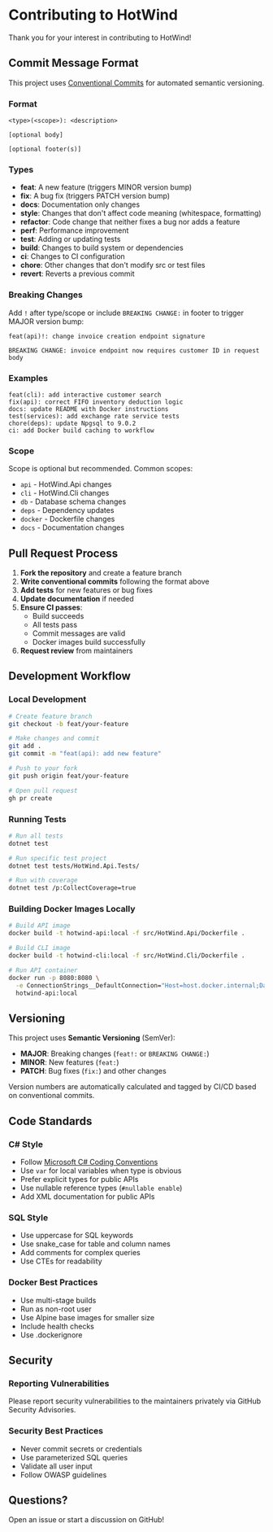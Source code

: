 # Contributing to HotWind

Thank you for your interest in contributing to HotWind!

## Commit Message Format

This project uses [Conventional Commits](https://www.conventionalcommits.org/) for automated semantic versioning.

### Format

```
<type>(<scope>): <description>

[optional body]

[optional footer(s)]
```

### Types

- **feat**: A new feature (triggers MINOR version bump)
- **fix**: A bug fix (triggers PATCH version bump)
- **docs**: Documentation only changes
- **style**: Changes that don't affect code meaning (whitespace, formatting)
- **refactor**: Code change that neither fixes a bug nor adds a feature
- **perf**: Performance improvement
- **test**: Adding or updating tests
- **build**: Changes to build system or dependencies
- **ci**: Changes to CI configuration
- **chore**: Other changes that don't modify src or test files
- **revert**: Reverts a previous commit

### Breaking Changes

Add `!` after type/scope or include `BREAKING CHANGE:` in footer to trigger MAJOR version bump:

```
feat(api)!: change invoice creation endpoint signature

BREAKING CHANGE: invoice endpoint now requires customer ID in request body
```

### Examples

```
feat(cli): add interactive customer search
fix(api): correct FIFO inventory deduction logic
docs: update README with Docker instructions
test(services): add exchange rate service tests
chore(deps): update Npgsql to 9.0.2
ci: add Docker build caching to workflow
```

### Scope

Scope is optional but recommended. Common scopes:
- `api` - HotWind.Api changes
- `cli` - HotWind.Cli changes
- `db` - Database schema changes
- `deps` - Dependency updates
- `docker` - Dockerfile changes
- `docs` - Documentation changes

## Pull Request Process

1. **Fork the repository** and create a feature branch
2. **Write conventional commits** following the format above
3. **Add tests** for new features or bug fixes
4. **Update documentation** if needed
5. **Ensure CI passes**:
   - Build succeeds
   - All tests pass
   - Commit messages are valid
   - Docker images build successfully
6. **Request review** from maintainers

## Development Workflow

### Local Development

```bash
# Create feature branch
git checkout -b feat/your-feature

# Make changes and commit
git add .
git commit -m "feat(api): add new feature"

# Push to your fork
git push origin feat/your-feature

# Open pull request
gh pr create
```

### Running Tests

```bash
# Run all tests
dotnet test

# Run specific test project
dotnet test tests/HotWind.Api.Tests/

# Run with coverage
dotnet test /p:CollectCoverage=true
```

### Building Docker Images Locally

```bash
# Build API image
docker build -t hotwind-api:local -f src/HotWind.Api/Dockerfile .

# Build CLI image
docker build -t hotwind-cli:local -f src/HotWind.Cli/Dockerfile .

# Run API container
docker run -p 8080:8080 \
  -e ConnectionStrings__DefaultConnection="Host=host.docker.internal;Database=hotwind;..." \
  hotwind-api:local
```

## Versioning

This project uses **Semantic Versioning** (SemVer):

- **MAJOR**: Breaking changes (`feat!:` or `BREAKING CHANGE:`)
- **MINOR**: New features (`feat:`)
- **PATCH**: Bug fixes (`fix:`) and other changes

Version numbers are automatically calculated and tagged by CI/CD based on conventional commits.

## Code Standards

### C# Style

- Follow [Microsoft C# Coding Conventions](https://learn.microsoft.com/en-us/dotnet/csharp/fundamentals/coding-style/coding-conventions)
- Use `var` for local variables when type is obvious
- Prefer explicit types for public APIs
- Use nullable reference types (`#nullable enable`)
- Add XML documentation for public APIs

### SQL Style

- Use uppercase for SQL keywords
- Use snake_case for table and column names
- Add comments for complex queries
- Use CTEs for readability

### Docker Best Practices

- Use multi-stage builds
- Run as non-root user
- Use Alpine base images for smaller size
- Include health checks
- Use .dockerignore

## Security

### Reporting Vulnerabilities

Please report security vulnerabilities to the maintainers privately via GitHub Security Advisories.

### Security Best Practices

- Never commit secrets or credentials
- Use parameterized SQL queries
- Validate all user input
- Follow OWASP guidelines

## Questions?

Open an issue or start a discussion on GitHub!

